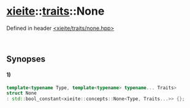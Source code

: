 # [xieite](../../xieite.md)\:\:[traits](../../traits.md)\:\:None
Defined in header [<xieite/traits/none.hpp>](../../../include/xieite/traits/none.hpp)

&nbsp;

## Synopses
#### 1)
```cpp
template<typename Type, template<typename> typename... Traits>
struct None
: std::bool_constant<xieite::concepts::None<Type, Traits...>> {};
```
